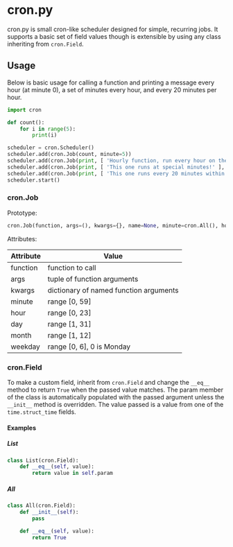 cron.py
=======
cron.py is small cron-like scheduler designed for simple, recurring jobs. It supports a basic set of field values though is extensible by using any class inheriting from `cron.Field`.

Usage
-----
Below is basic usage for calling a function and printing a message every hour (at minute 0), a set of minutes every hour, and every 20 minutes per hour.

```python
import cron

def count():
	for i in range(5):
		print(i)

scheduler = cron.Scheduler()
scheduler.add(cron.Job(count, minute=5))
scheduler.add(cron.Job(print, [ 'Hourly function, run every hour on the hour!' ], name='hourly', minute=0))
scheduler.add(cron.Job(print, [ 'This one runs at special minutes!' ], minute=[ 1, 2, 3, 5, 8, 13, 21, 34, 55 ]))
scheduler.add(cron.Job(print, [ 'This one runs every 20 minutes within each hour!' ], minute=cron.Every(20)))
scheduler.start()
```

### cron.Job
Prototype:
```python
cron.Job(function, args=(), kwargs={}, name=None, minute=cron.All(), hour=cron.All(), day=cron.All(), month=cron.All(), weekday=cron.All())
```

Attributes:

| Attribute | Value                                  |
| --------- | -------------------------------------- |
| function  | function to call                       |
| args      | tuple of function arguments            |
| kwargs    | dictionary of named function arguments |
| minute    | range [0, 59]                          |
| hour      | range [0, 23]                          |
| day       | range [1, 31]                          |
| month     | range [1, 12]                          |
| weekday   | range [0, 6], 0 is Monday              |


### cron.Field
To make a custom field, inherit from `cron.Field` and change the `__eq__` method to return `True` when the passed value matches. The param member of the class is automatically populated with the passed argument unless the `__init__` method is overridden. The value passed is a value from one of the `time.struct_time` fields.

#### Examples

##### List
```python
class List(cron.Field):
	def __eq__(self, value):
		return value in self.param
```
##### All
```python
class All(cron.Field):
	def __init__(self):
		pass

	def __eq__(self, value):
		return True
```
